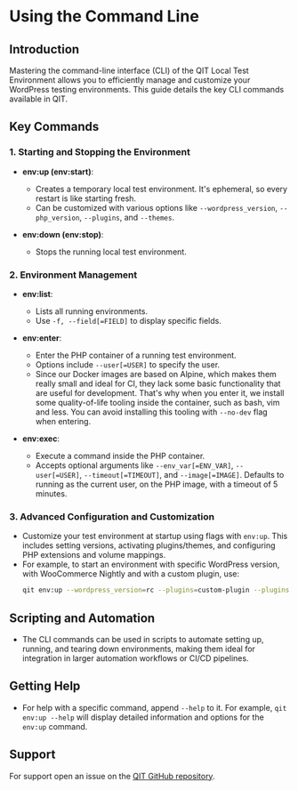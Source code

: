 # Using the Command Line

## Introduction

Mastering the command-line interface (CLI) of the QIT Local Test Environment allows you to efficiently manage and customize your WordPress testing environments. This guide details the key CLI commands available in QIT.

## Key Commands

### 1. Starting and Stopping the Environment

- **env:up (env:start)**:
    - Creates a temporary local test environment. It's ephemeral, so every restart is like starting fresh.
    - Can be customized with various options like `--wordpress_version`, `--php_version`, `--plugins`, and `--themes`.

- **env:down (env:stop)**:
    - Stops the running local test environment.

### 2. Environment Management

- **env:list**:
    - Lists all running environments.
    - Use `-f, --field[=FIELD]` to display specific fields.

- **env:enter**:
    - Enter the PHP container of a running test environment.
    - Options include `--user[=USER]` to specify the user.
    - Since our Docker images are based on Alpine, which makes them really small and ideal for CI, they lack some basic functionality that are useful for development. That's why when you enter it, we install some quality-of-life tooling inside the container, such as bash, vim and less. You can avoid installing this tooling with `--no-dev` flag when entering.

- **env:exec**:
    - Execute a command inside the PHP container.
    - Accepts optional arguments like `--env_var[=ENV_VAR]`, `--user[=USER]`, `--timeout[=TIMEOUT]`, and `--image[=IMAGE]`. Defaults to running as the current user, on the PHP image, with a timeout of 5 minutes.

### 3. Advanced Configuration and Customization

- Customize your test environment at startup using flags with `env:up`. This includes setting versions, activating plugins/themes, and configuring PHP extensions and volume mappings.
- For example, to start an environment with specific WordPress version, with WooCommerce Nightly and with a custom plugin, use:
    ```bash
    qit env:up --wordpress_version=rc --plugins=custom-plugin --plugins=https://github.com/woocommerce/woocommerce/releases/download/nightly/woocommerce-trunk-nightly.zip
    ```

## Scripting and Automation

- The CLI commands can be used in scripts to automate setting up, running, and tearing down environments, making them ideal for integration in larger automation workflows or CI/CD pipelines.

## Getting Help

- For help with a specific command, append `--help` to it. For example, `qit env:up --help` will display detailed information and options for the `env:up` command.

## Support

For support open an issue on the [QIT GitHub repository](https://github.com/woocommerce/qit-cli/issues).